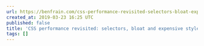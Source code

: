 ```yaml
---
url: https://benfrain.com/css-performance-revisited-selectors-bloat-expensive-styles/
created_at: 2019-03-23 16:25 UTC
published: false
title: 'CSS performance revisited: selectors, bloat and expensive styles – Ben Frain'
tags: []
---
```



